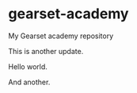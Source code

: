 # gearset-academy
My Gearset academy repository

This is another update.

Hello world.

And another.
